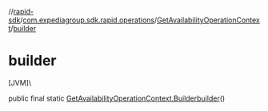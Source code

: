 //[rapid-sdk](../../../index.md)/[com.expediagroup.sdk.rapid.operations](../index.md)/[GetAvailabilityOperationContext](index.md)/[builder](builder.md)

# builder

[JVM]\

public final static [GetAvailabilityOperationContext.Builder](-builder/index.md)[builder](builder.md)()
